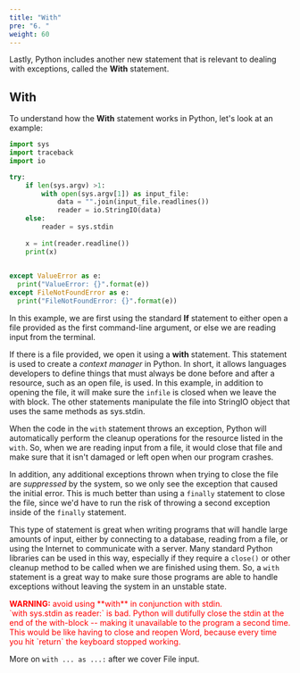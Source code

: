 ```yaml
---
title: "With"
pre: "6. "
weight: 60
---
```


<!--{{< youtube Mr6OPmyKRCM  >}}-->

<!--[Video Materials]({{% relref "./video" %}})-->

<!-- TODO Redo Video so it doesn't close stdin -->

Lastly, Python includes another new statement that is relevant to dealing with exceptions, called the **With** statement.

## With

To understand how the **With** statement works in Python, let's look at an example:

```python
import sys
import traceback
import io

try:
    if len(sys.argv) >1:
        with open(sys.argv[1]) as input_file:
            data = "".join(input_file.readlines())
            reader = io.StringIO(data)
    else:
        reader = sys.stdin 
    
    x = int(reader.readline())
    print(x)

  
except ValueError as e:
  print("ValueError: {}".format(e))
except FileNotFoundError as e:
  print("FileNotFoundError: {}".format(e))

```

In this example, we are first using the standard **If** statement to either open a file provided as the first command-line argument, or else we are reading input from the terminal. 

If there is a file provided, we open it using a **with** statement.  This statement is used to create a _context manager_ in Python. In short, it allows languages developers to define things that must always be done before and after a resource, such as an open file, is used. In this example, in addition to opening the file, it will make sure the `infile` is closed when we leave the with block.  The other statements manipulate the file into StringIO object that uses the same methods as sys.stdin.

When the code in the `with` statement throws an exception, Python will automatically perform the cleanup operations for the resource listed in the `with`. So, when we are reading input from a file, it would close that file and make sure that it isn't damaged or left open when our program crashes. 

In addition, any additional exceptions thrown when trying to close the file are _suppressed_ by the system, so we only see the exception that caused the initial error. This is much better than using a `finally` statement to close the file, since we'd have to run the risk of throwing a second exception inside of the `finally` statement. 

This type of statement is great when writing programs that will handle large amounts of input, either by connecting to a database, reading from a file, or using the Internet to communicate with a server. Many standard Python libraries can be used in this way, especially if they require a `close()` or other cleanup method to be called when we are finished using them. So, a `with` statement is a great way to make sure those programs are able to handle exceptions without leaving the system in an unstable state. 

<p style="color:red"><b>WARNING:</b> avoid using **with** in conjunction with stdin. <br> `with sys.stdin as reader:` is bad.  Python will dutifully close the stdin at the end of the with-block -- making it unavailable to the program a second time.  This would be like having to close and reopen Word, because every time you hit `return` the keyboard stopped working.</p>

More on `with ... as ...:` after we cover File input.